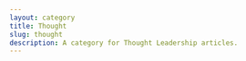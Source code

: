 ```yaml
---
layout: category
title: Thought
slug: thought
description: A category for Thought Leadership articles.
---
```

